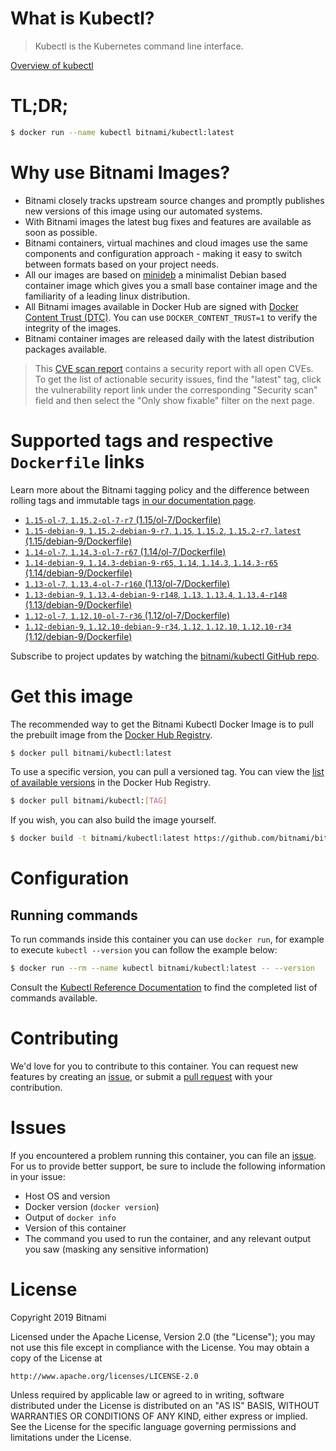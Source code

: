 
# What is Kubectl?

> Kubectl is the Kubernetes command line interface.

[Overview of kubectl](https://kubernetes.io/docs/reference/kubectl/overview/)

# TL;DR;

```bash
$ docker run --name kubectl bitnami/kubectl:latest
```

# Why use Bitnami Images?

* Bitnami closely tracks upstream source changes and promptly publishes new versions of this image using our automated systems.
* With Bitnami images the latest bug fixes and features are available as soon as possible.
* Bitnami containers, virtual machines and cloud images use the same components and configuration approach - making it easy to switch between formats based on your project needs.
* All our images are based on [minideb](https://github.com/bitnami/minideb) a minimalist Debian based container image which gives you a small base container image and the familiarity of a leading linux distribution.
* All Bitnami images available in Docker Hub are signed with [Docker Content Trust (DTC)](https://docs.docker.com/engine/security/trust/content_trust/). You can use `DOCKER_CONTENT_TRUST=1` to verify the integrity of the images.
* Bitnami container images are released daily with the latest distribution packages available.


> This [CVE scan report](https://quay.io/repository/bitnami/kubectl?tab=tags) contains a security report with all open CVEs. To get the list of actionable security issues, find the "latest" tag, click the vulnerability report link under the corresponding "Security scan" field and then select the "Only show fixable" filter on the next page.

# Supported tags and respective `Dockerfile` links

Learn more about the Bitnami tagging policy and the difference between rolling tags and immutable tags [in our documentation page](https://docs.bitnami.com/containers/how-to/understand-rolling-tags-containers/).


* [`1.15-ol-7`, `1.15.2-ol-7-r7` (1.15/ol-7/Dockerfile)](https://github.com/bitnami/bitnami-docker-kubectl/blob/1.15.2-ol-7-r7/1.15/ol-7/Dockerfile)
* [`1.15-debian-9`, `1.15.2-debian-9-r7`, `1.15`, `1.15.2`, `1.15.2-r7`, `latest` (1.15/debian-9/Dockerfile)](https://github.com/bitnami/bitnami-docker-kubectl/blob/1.15.2-debian-9-r7/1.15/debian-9/Dockerfile)
* [`1.14-ol-7`, `1.14.3-ol-7-r67` (1.14/ol-7/Dockerfile)](https://github.com/bitnami/bitnami-docker-kubectl/blob/1.14.3-ol-7-r67/1.14/ol-7/Dockerfile)
* [`1.14-debian-9`, `1.14.3-debian-9-r65`, `1.14`, `1.14.3`, `1.14.3-r65` (1.14/debian-9/Dockerfile)](https://github.com/bitnami/bitnami-docker-kubectl/blob/1.14.3-debian-9-r65/1.14/debian-9/Dockerfile)
* [`1.13-ol-7`, `1.13.4-ol-7-r160` (1.13/ol-7/Dockerfile)](https://github.com/bitnami/bitnami-docker-kubectl/blob/1.13.4-ol-7-r160/1.13/ol-7/Dockerfile)
* [`1.13-debian-9`, `1.13.4-debian-9-r148`, `1.13`, `1.13.4`, `1.13.4-r148` (1.13/debian-9/Dockerfile)](https://github.com/bitnami/bitnami-docker-kubectl/blob/1.13.4-debian-9-r148/1.13/debian-9/Dockerfile)
* [`1.12-ol-7`, `1.12.10-ol-7-r36` (1.12/ol-7/Dockerfile)](https://github.com/bitnami/bitnami-docker-kubectl/blob/1.12.10-ol-7-r36/1.12/ol-7/Dockerfile)
* [`1.12-debian-9`, `1.12.10-debian-9-r34`, `1.12`, `1.12.10`, `1.12.10-r34` (1.12/debian-9/Dockerfile)](https://github.com/bitnami/bitnami-docker-kubectl/blob/1.12.10-debian-9-r34/1.12/debian-9/Dockerfile)

Subscribe to project updates by watching the [bitnami/kubectl GitHub repo](https://github.com/bitnami/bitnami-docker-kubectl).

# Get this image

The recommended way to get the Bitnami Kubectl Docker Image is to pull the prebuilt image from the [Docker Hub Registry](https://hub.docker.com/r/bitnami/kubectl).

```bash
$ docker pull bitnami/kubectl:latest
```

To use a specific version, you can pull a versioned tag. You can view the [list of available versions](https://hub.docker.com/r/bitnami/kubectl/tags/) in the Docker Hub Registry.

```bash
$ docker pull bitnami/kubectl:[TAG]
```

If you wish, you can also build the image yourself.

```bash
$ docker build -t bitnami/kubectl:latest https://github.com/bitnami/bitnami-docker-kubectl.git
```

# Configuration

## Running commands

To run commands inside this container you can use `docker run`, for example to execute `kubectl --version` you can follow the example below:

```bash
$ docker run --rm --name kubectl bitnami/kubectl:latest -- --version
```

Consult the [Kubectl Reference Documentation](https://kubernetes.io/docs/reference/generated/kubectl/kubectl-commands) to find the completed list of commands available.

# Contributing

We'd love for you to contribute to this container. You can request new features by creating an [issue](https://github.com/bitnami/bitnami-docker-kubectl/issues), or submit a [pull request](https://github.com/bitnami/bitnami-docker-kubectl/pulls) with your contribution.

# Issues

If you encountered a problem running this container, you can file an [issue](https://github.com/bitnami/bitnami-docker-kubectl/issues). For us to provide better support, be sure to include the following information in your issue:

- Host OS and version
- Docker version (`docker version`)
- Output of `docker info`
- Version of this container
- The command you used to run the container, and any relevant output you saw (masking any sensitive information)

# License

Copyright 2019 Bitnami

Licensed under the Apache License, Version 2.0 (the "License");
you may not use this file except in compliance with the License.
You may obtain a copy of the License at

    http://www.apache.org/licenses/LICENSE-2.0

Unless required by applicable law or agreed to in writing, software
distributed under the License is distributed on an "AS IS" BASIS,
WITHOUT WARRANTIES OR CONDITIONS OF ANY KIND, either express or implied.
See the License for the specific language governing permissions and
limitations under the License.
